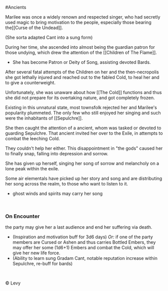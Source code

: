 #Ancients

Marilee was once a widely renown and respected singer, who had secretly used magic to bring motivation to the people, especially those bearing the[[Curse of the Undead]].

(She sorta adapted Cant into a sung form)

During her time, she ascended into almost being the guardian patron for those undying, which drew the attention of the [[Children of The Flame]].

-   She has become Patron or Deity of Song, assisting devoted Bards.

After several fatal attempts of the Children on her and the then-necropolis she got lethally injured and reached out to the fabled Cold, to heal her and to give a counterweight.

Unfortunately, she was unaware about how [[The Cold]] functions and thus she did not prepare for its overtaking nature, and got completely frozen.

Existing in this unnatural state, most townsfolk rejected her and Marilee's popularity plummeted. The only few who still enjoyed her singing and such were the inhabitants of [[Sepulchre]].

She then caught the attention of a ancient, whom was tasked or devoted to guarding Sepulchre. That ancient invited her over to the Exile, in attempts to combat the leeching Cold.

They couldn't help her either. This disappointment in "the gods" caused her to finally snap, falling into depression and sorrow.

She has given up herself, singing her song of sorrow and melancholy on a lone peak within the exile.

Some air elementals have picked up her story and song and are distributing her song across the realm, to those who want to listen to it.
-   ghost winds and spirits may carry her song

 
### On Encounter
the party may give her a last audience and end her suffering via death.
-   (Inspiration and motivation buff for 3d6 days)
*Or:* if one of the party members are Cursed or Ashen and thus carries Bottled Embers, they may offer her some (1d6+1) Embers and combat the Cold, which will give her new life force.
-   (Ability to learn sung Gradam Cant, notable reputation increase within Sepulchre, re-buff for bards)

 

© Levy

 
